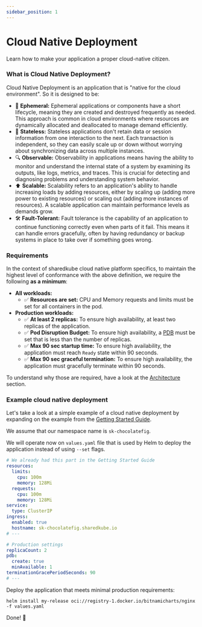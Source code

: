 ```yaml
---
sidebar_position: 1
---
```


# Cloud Native Deployment

Learn how to make your application a proper cloud-native citizen.

### What is Cloud Native Deployment?

Cloud Native Deployment is an application that is "native for the cloud environment". So it is
designed to be:
- 💨 **Ephemeral:** Ephemeral applications or components have a short lifecycle, meaning they are 
created and destroyed frequently as needed. This approach is common in cloud environments where
resources are dynamically allocated and deallocated to manage demand efficiently.
- 🔄 **Stateless:** Stateless applications don't retain data or session information from one
interaction to the next. Each transaction is independent, so they can easily scale up or down 
without worrying about synchronizing data across multiple instances.
- 🔍 **Observable:** Observability in applications means having the ability to monitor and understand
the internal state of a system by examining its outputs, like logs, metrics, and traces. This is
crucial for detecting and diagnosing problems and understanding system behavior.
- ⬆️ **Scalable:** Scalability refers to an application's ability to handle increasing loads by adding
resources, either by scaling up (adding more power to existing resources) or scaling out (adding
more instances of resources). A scalable application can maintain performance levels as demands grow.
- 🛠️ **Fault-Tolerant:** Fault tolerance is the capability of an application to continue functioning
correctly even when parts of it fail. This means it can handle errors gracefully, often by having
redundancy or backup systems in place to take over if something goes wrong.

### Requirements

In the context of sharedkube cloud native platform specifics, to maintain the highest level of
conformance with the above definition, we require the following **as a minimum**:
- **All workloads:**
  - ✅ **Resources are set:** CPU and Memory requests and limits must be set for all containers in the pod.
- **Production workloads:**
  - ✅ **At least 2 replicas:** To ensure high availability, at least two replicas of the application.
  - ✅ **Pod Disruption Budget:** To ensure high availability, a [PDB](https://kubernetes.io/docs/tasks/run-application/configure-pdb/)
must be set that is less than the number of replicas.
  - ✅ **Max 90 sec startup time:** To ensure high availability, the application must reach `Ready` state 
within 90 seconds.
  - ✅ **Max 90 sec graceful termination:** To ensure high availability, the application must gracefully
terminate within 90 seconds.

To understand why those are required, have a look at the [Architecture](/architecture/infrastructure) section.

### Example cloud native deployment

Let's take a look at a simple example of a cloud native deployment by expanding on the example from
the [Getting Started Guide](/getting-started).

We assume that our namespace name is `sk-chocolatefig`.

We will operate now on `values.yaml` file that is used by Helm to deploy the application instead
of using `--set` flags.

```yaml title="values.yaml"
# We already had this part in the Getting Started Guide
resources:
  limits:
    cpu: 100m
    memory: 128Mi
  requests:
    cpu: 100m
    memory: 128Mi
service:
  type: ClusterIP
ingress:
  enabled: true
  hostname: sk-chocolatefig.sharedkube.io
# ---

# Production settings
replicaCount: 2
pdb:
  create: true
  minAvailable: 1
terminationGracePeriodSeconds: 90
# ---
```

Deploy the application that meets minimal production requirements:
```shell
helm install my-release oci://registry-1.docker.io/bitnamicharts/nginx -f values.yaml
```

Done! 🎉
